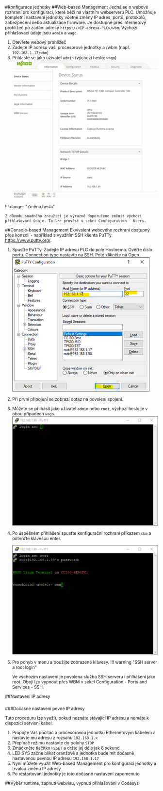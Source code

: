 #Konfigurace jednotky
##Web-based Management
Jedná se o webové rozhraní pro konfiguraci, které běží na vlastním webserveru PLC. Umožňuje kompletní nastavení jednotky včetně změny IP adres, portů, protokolů, zabezpečení nebo aktualizace firmware. Je dostupné přes internetový prohlížeč po zadání adresy `https://<IP-adresa-PLC>/wbm`. 
Výchozí přihlašovací údaje jsou `admin` a `wago`.

1.	Otevřete webový prohlížeč
2.	Zadejte IP adresu vaší procesorové jednotky a /wbm (např. `192.168.1.17/wbm`)
3.	Přihlaste se jako uživatel `admin`  (výchozí heslo: `wago`)
    ![WBM](../pix/konf-wbm-01.png)

!!! danger "Změna hesla"

    Z důvodu snadného zneužití je výrazně doporučeno změnit výchozí přihlašovací údaje. To lze provést v sekci Configuration - Users.



##Console-based Management
Ekvivalent webového rozhraní dostupný přes konzoli - například s využitím SSH klienta PuTTy <https://www.putty.org/>.

1.  Spusťte PuTTy. Zadejte IP adresu PLC do pole Hostnema. Ověřte číslo portu. Connection type nastavte na SSH. Poté klikněte na Open.
    ![PuTTy Configuration](../pix/konf-cbm-01.png)
2.  Při první připojení se zobrazí dotaz na povolení spojení.
3.  Můžete se přilhásit jako uživatel `admin` nebo `root`, výchozí heslo je v obou případech `wago`.
    ![CBM](../pix/konf-cbm-02.png)
4.  Po úspěšném přihlášení spusťte konfigurační rozhraní příkazem `cbm` a potvrďte klávesou enter. 

    ![CBM](../pix/konf-cbm-03.png)

5.  Pro pohyb v menu a použijte zobrazené klávesy.
!!! warning "SSH server a root login"

    Ve výchozím nastavení je povolena služba SSH serveru i přilhášení jako root. Obojí lze vypnout přes WBM v sekci Configuration - Ports and Services - SSH.

##Nastavení IP adresy
###
###Dočasné nastavení pevné IP adresy

Tuto proceduru lze využít, pokud neznáte stávající IP adresu a nemáte k dispozici servisní kabel.

1.	Propojte Váš počítač a procesorovou jednotku Ethernetovým kabelem a nastavte mu adresu z rozsahu `192.168.1.x`
2.	Přepínač režimu nastavte do polohy `STOP`
3.	Zmáčkněte tlačítko `RESET` a držte jej déle jak 8 sekund
4.	LED SYS začne blikat oranžově a jednotka bude mít dočasně nastavenou pevnou IP adresu `192.168.1.17`
5.	Nyní můžete využít Web-based Management pro konfiguraci jednotky a trvalou změnu IP adresy
6.	Po restartování jednotky je toto dočasné nastavení zapomenuto


##Výběr runtime, zapnutí webvisu, vypnutí přihlašování v Codesys



